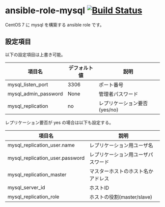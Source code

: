 # ansible-role-mysql [![Build Status](https://travis-ci.org/izumimatsuo/ansible-role-mysql.svg?branch=master)](https://travis-ci.org/izumimatsuo/ansible-role-mysql)

CentOS 7 に mysql を構築する ansible role です。

## 設定項目

以下の設定項目は上書き可能。

項目名                  |デフォルト値|説明
------------------------|------------|----------
mysql_listen_port       |3306        |ポート番号
mysql_admin_password    |None        |管理者パスワード
mysql_replication       |no          |レプリケーション要否(yes/no)

レプリケーション要否が yes の場合は以下も設定する。

項目名                         |説明
-------------------------------|----------
mysql_replication_user.name    |レプリケーション用ユーザ名
mysql_replication_user.password|レプリケーション用ユーザパスワード
mysql_replication_master       |マスターホストのホスト名かアドレス
mysql_server_id                |ホストID
mysql_replication_role         |ホストの役割(master/slave)
